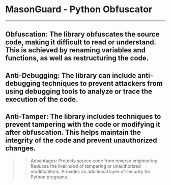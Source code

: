 # MasonGuard - Python Obfuscator
---
Obfuscation: The library obfuscates the source code, making it difficult to read or understand. This is achieved by renaming variables and functions, as well as restructuring the code.
---
Anti-Debugging: The library can include anti-debugging techniques to prevent attackers from using debugging tools to analyze or trace the execution of the code.
--
Anti-Tamper: The library includes techniques to prevent tampering with the code or modifying it after obfuscation. This helps maintain the integrity of the code and prevent unauthorized changes.
--
>> Advantages:
> Protects source code from reverse engineering.
> Reduces the likelihood of tampering or unauthorized modifications.
> Provides an additional layer of security for Python programs.
